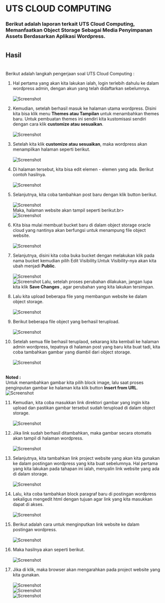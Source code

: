 # UTS CLOUD COMPUTING

### Berikut adalah laporan terkait UTS Cloud Computing, Memanfaatkan Object Storage Sebagai Media Penyimpanan Assets Berdasarkan Aplikasi Wordpress.
#
## Hasil 

#

Berikut adalah langkah pengerjaan soal UTS Cloud Computing :

1. Hal pertama yang akan kita lakukan ialah, login terlebih dahulu ke dalam wordpress admin, dengan akun yang telah didaftarkan sebelumnya.<br><br>
![Screenshot](img/langkah1.png)<br>

2. Kemudian, setelah berhasil masuk ke halaman utama wordpress. Disini kita bisa klik menu <b>Themes atau Tampilan</b> untuk menambahkan themes baru. Untuk pembuatan themes ini sendiri kita kustomisasi sendiri dengan cara klik <b>customize atau sesuaikan</b>.<br><br>
![Screenshot](img/langkah2.png)<br>

3. Setelah kita klik <b>customize atau sesuaikan</b>, maka wordpress akan menampilkan halaman seperti berikut.<br><br>
![Screenshot](img/langkah3.png)<br>

4. Di halaman tersebut, kita bisa edit elemen - elemen yang ada. Berikut contoh hasilnya.<br><br>
![Screenshot](img/langkah3a.png)<br>

5. Selanjutnya, kita coba tambahkan post baru dengan klik button berikut.<br><br>
![Screenshot](img/langkah4.png)<br>
Maka, halaman website akan tampil seperti berikut.br><br>
![Screenshot](img/langkah5.png)<br>

6. Kita bisa mulai membuat bucket baru di dalam object storage oracle cloud yang nantinya akan berfungsi untuk menampung file object website.<br><br>
![Screenshot](img/langkah6.png)<br>

7. Selanjutnya, disini kita coba buka bucket dengan melakukan klik pada nama bucket kemudian pilih Edit Visibility.Untuk Visibility-nya akan kita ubah menjadi <b>Public</b>.<br><br>
![Screenshot](img/langkah7.png)<br>
![Screenshot](img/langkah8.png)
Lalu, setelah proses perubahan dilakukan, jangan lupa kita klik <b>Save Changes </b>, agar perubahan yang kita lakukan tersimpan.

8. Lalu kita upload beberapa file yang membangun website ke dalam object storage.<br><br>
![Screenshot](img/langkah9.png)<br>

9. Berikut beberapa file object yang berhasil terupload.<br><br>
![Screenshot](img/langkah10.png)<br>

10. Setelah semua file berhasil teruplaod, sekarang kita kembali ke halaman admin wordpress, tepatnya di halaman post yang baru kita buat tadi, kita coba tambahkan gambar yang diambil dari object storage.<br><br>
![Screenshot](img/langkah11.png)<br><br>

<b>Noted : </b><br>
Untuk menambahkan gambar kita pilih block image, lalu saat proses penginputan gambar ke halaman kita klik button <b>Insert from URL</b>.<br>
![Screenshot](img/langkah12.png)

11. Kemudian, kita coba masukkan link direktori gambar yang ingin kita upload dan pastikan gambar tersebut sudah terupload di dalam object storage.<br><br>
![Screenshot](img/langkah13.png)<br>

12. Jika link sudah berhasil ditambahkan, maka gambar secara otomatis akan tampil di halaman wordpress.<br><br>
![Screenshot](img/langkah14.png)<br>

13. Selanjutnya, kita tambahkan link project website yang akan kita gunakan ke dalam postingan wordpress yang kita buat sebelumnya. Hal pertama yang kita lakukan pada tahapan ini ialah, menyalin link website yang ada di dalam storage.<br><br>
![Screenshot](img/langkah15.png)<br>

14. Lalu, kita coba tambahkan block paragraf baru di postingan wordpress sekaligus mengedit html dengan tujuan agar link yang kita masukkan dapat di akses.<br><br>
![Screenshot](img/langkah16.png)<br>

15. Berikut adalah cara untuk menginputkan link website ke dalam postingan wordpress.<br><br>
![Screenshot](img/langkah17.png)<br>

16. Maka hasilnya akan seperti berikut.<br><br>
![Screenshot](img/langkah18.png)<br>

17. Jika di klik, maka browser akan mengarahkan pada project website yang kita gunakan.<br><br>
![Screenshot](img/langkah19.png)<br>
![Screenshot](img/langkah20.png)<br>
![Screenshot](img/langkah21.png)<br>